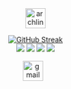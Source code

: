<div align="center">
   <a href="https://archlinux.org/" target="_blank">
        <img src="https://www.vectorlogo.zone/logos/archlinux/archlinux-icon.svg" alt="archlinux" width="40" height="40"/> 
    </a>
</div>
<div align="center">	
 
[![GitHub Streak](https://streak-stats.demolab.com?user=QuantumQ9&theme=shadow-green&border_radius=13.9&date_format=M%20j%5B%2C%20Y%5D)](https://git.io/streak-stats)  
 ![](http://github-profile-summary-cards.vercel.app/api/cards/repos-per-language?username=QuantumQ9&theme=tokyonight)
 ![](http://github-profile-summary-cards.vercel.app/api/cards/most-commit-language?username=QuantumQ9&theme=tokyonight)
 ![](http://github-profile-summary-cards.vercel.app/api/cards/stats?username=QuantumQ9&theme=tokyonight)
![](https://quotes-github-readme.vercel.app/api?type=horizontal&theme=shadow-green&border_radius=13)
  
  <div class="footer" align="center" style="margin:15px;">
    <a href="mailto:muriithidennis340@gmail.com" target="_blank">
        <img style="margin:0 10px 10px 0;" src="https://user-images.githubusercontent.com/78341798/194531383-ddb2b774-5bb9-491c-b601-4a4a7d9792fb.svg" alt="gmail" width="40px"/>
    </a>
  </div>

  



